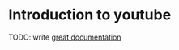 # Introduction to youtube

TODO: write [great documentation](http://jacobian.org/writing/what-to-write/)
